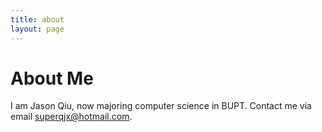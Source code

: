 ```yaml
---
title: about
layout: page
---
```


# About Me

I am Jason Qiu, now majoring computer science in BUPT. 
Contact me via email [superqjx@hotmail.com](mailto:superqjx@hotmail.com). 
